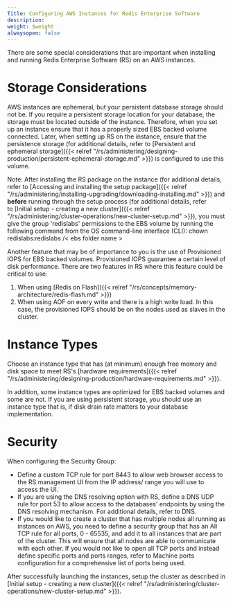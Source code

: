 ```yaml
---
Title: Configuring AWS Instances for Redis Enterprise Software
description: 
weight: $weight
alwaysopen: false
---
```

There are some special considerations that are important when installing
and running Redis Enterprise Software (RS) on an AWS instances.

Storage Considerations
======================

AWS instances are ephemeral, but your persistent database storage should
not be. If you require a persistent storage location for your database,
the storage must be located outside of the instance. Therefore, when you
set up an instance ensure that it has a properly sized EBS backed volume
connected. Later, when setting up RS on the instance, ensure that the
persistence storage (for additional details, refer to [Persistent and
ephemeral
storage]({{< relref "/rs/administering/designing-production/persistent-ephemeral-storage.md" >}})
is configured to use this volume.

Note: After installing the RS package on the instance (for additional
details, refer to [Accessing and installing the setup
package]({{< relref "/rs/administering/installing-upgrading/downloading-installing.md" >}})
and **before** running through the setup process (for additional
details, refer to [Initial setup - creating a new
cluster]({{< relref "/rs/administering/cluster-operations/new-cluster-setup.md" >}}),
you must give the group 'redislabs' permissions to the EBS volume by
running the following command from the OS command-line interface (CLI):
chown redislabs:redislabs /\< ebs folder name \>

Another feature that may be of importance to you is the use of
Provisioned IOPS for EBS backed volumes. Provisioned IOPS guarantee a
certain level of disk performance. There are two features in RS where
this feature could be critical to use:

1.  When using [Redis on
    Flash]({{< relref "/rs/concepts/memory-architecture/redis-flash.md" >}})
2.  When using AOF on every write and there is a high write load. In
    this case, the provisioned IOPS should be on the nodes used as
    slaves in the cluster.

Instance Types
==============

Choose an instance type that has (at minimum) enough free memory and
disk space to meet RS's [hardware
requirements]({{< relref "/rs/administering/designing-production/hardware-requirements.md" >}}).

In addition, some instance types are optimized for EBS backed volumes
and some are not. If you are using persistent storage, you should use an
instance type that is, if disk drain rate matters to your database
implementation.

Security
========

When configuring the Security Group:

-   Define a custom TCP rule for port 8443 to allow web browser access
    to the RS management UI from the IP address/ range you will use to
    access the UI.
-   If you are using the DNS resolving option with RS, define a DNS UDP
    rule for port 53 to allow access to the databases' endpoints by
    using the DNS resolving mechanism. For additional details, refer to
    DNS.
-   If you would like to create a cluster that has multiple nodes all
    running as instances on AWS, you need to define a security group
    that has an All TCP rule for all ports, 0 - 65535, and add it to
    all instances that are part of the cluster. This will ensure that
    all nodes are able to communicate with each other. If you would not
    like to open all TCP ports and instead define specific ports and
    ports ranges, refer to Machine ports configuration for a
    comprehensive list of ports being used.

After successfully launching the instances, setup the cluster as
described in [Initial setup - creating a new
cluster]({{< relref "/rs/administering/cluster-operations/new-cluster-setup.md" >}}).
